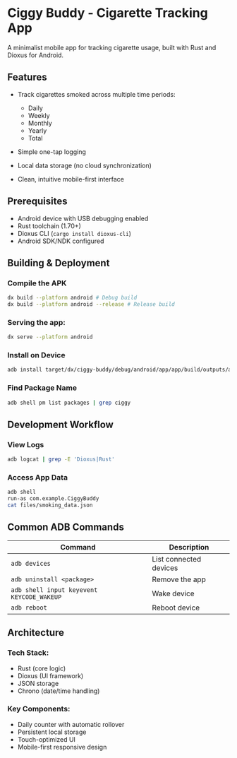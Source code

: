 # Ciggy Buddy - Cigarette Tracking App
A minimalist mobile app for tracking cigarette usage, built with Rust and Dioxus for Android.

## Features
- Track cigarettes smoked across multiple time periods:
    - Daily
    - Weekly
    - Monthly
    - Yearly
    - Total

- Simple one-tap logging
- Local data storage (no cloud synchronization)
- Clean, intuitive mobile-first interface

## Prerequisites
- Android device with USB debugging enabled
- Rust toolchain (1.70+)
- Dioxus CLI (`cargo install dioxus-cli`)
- Android SDK/NDK configured

## Building & Deployment
### Compile the APK
```bash
dx build --platform android # Debug build
dx build --platform android --release # Release build
```

###  Serving the app:
```bash
dx serve --platform android
```

###  Install on Device
```bash
adb install target/dx/ciggy-buddy/debug/android/app/app/build/outputs/apk/debug/app-debug.apk
```
### Find Package Name
```bash
adb shell pm list packages | grep ciggy
```
## Development Workflow
### View Logs
```bash
adb logcat | grep -E 'Dioxus|Rust'
```
### Access App Data
```bash
adb shell
run-as com.example.CiggyBuddy
cat files/smoking_data.json
```
## Common ADB Commands
| Command | Description |
|---------|-------------|
| `adb devices` | List connected devices |
| `adb uninstall <package>` | Remove the app |
| `adb shell input keyevent KEYCODE_WAKEUP` | Wake device |
| `adb reboot` | Reboot device |

## Architecture
### Tech Stack:
- Rust (core logic)
- Dioxus (UI framework)
- JSON storage
- Chrono (date/time handling)

### Key Components:
- Daily counter with automatic rollover
- Persistent local storage
- Touch-optimized UI
- Mobile-first responsive design


